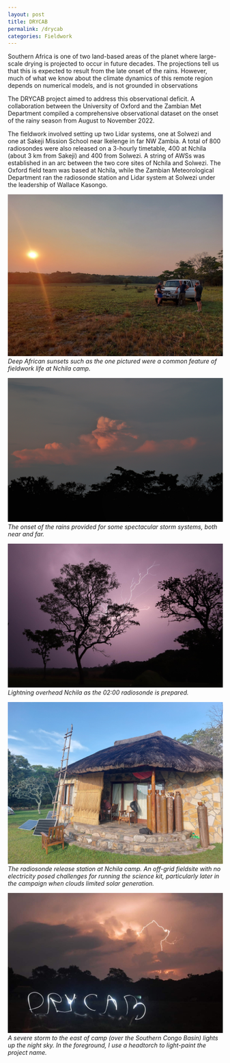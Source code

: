 ```yaml
---
layout: post
title: DRYCAB
permalink: /drycab
categories: Fieldwork
---
```


Southern Africa is one of two land-based areas of the planet where large-scale drying is projected to occur in future decades. The projections tell us that this is expected to result from the late onset of the rains. However, much of what we know about the climate dynamics of this remote region depends on numerical models, and is not grounded in observations

The DRYCAB project aimed to address this observational deficit. A collaboration between the University of Oxford and the Zambian Met Department compiled a comprehensive observational dataset on the onset of the rainy season from August to November 2022.

The fieldwork involved setting up two Lidar systems, one at Solwezi and one at Sakeji Mission School near Ikelenge in far NW Zambia. A total of 800 radiosondes were also released on a 3-hourly timetable, 400 at Nchila (about 3 km from Sakeji) and 400 from Solwezi. A string of AWSs was established in an arc between the two core sites of Nchila and Solwezi. The Oxford field team was based at Nchila, while the Zambian Meteorological Department ran the radiosonde station and Lidar system at Solwezi under the leadership of Wallace Kasongo.

![img1](/assets/20221008_174707.jpg)
*Deep African sunsets such as the one pictured were a common feature of fieldwork life at Nchila camp.*

![img2](/assets/20221103182154_IMG_9506-01.jpeg)
*The onset of the rains provided for some spectacular storm systems, both near and far.*

![img3](/assets/20221028232956_IMG_9406.JPG)
*Lightning overhead Nchila as the 02:00 radiosonde is prepared.*

![img6](/assets/20221106_165904.jpg)
*The radiosonde release station at Nchila camp. An off-grid fieldsite with no electricity posed challenges for running the science kit, particularly later in the campaign when clouds limited solar generation.*

![img7](/assets/received_865233207813466.jpeg)
*A severe storm to the east of camp (over the Southern Congo Basin) lights up the night sky. In the foreground, I use a headtorch to light-paint the project name.*

